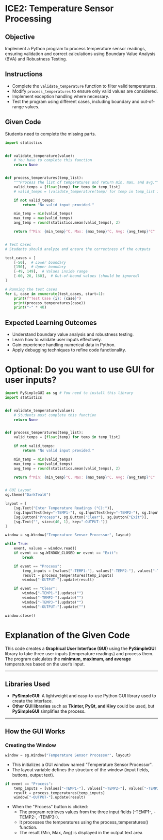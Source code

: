 # ICE2: Temperature Sensor Processing

## Objective
Implement a Python program to process temperature sensor readings, ensuring validation and correct calculations using Boundary Value Analysis (BVA) and Robustness Testing.

## Instructions
- Complete the `validate_temperature` function to filter valid temperatures.
- Modify `process_temperatures` to ensure only valid values are considered.
- Implement exception handling where necessary.
- Test the program using different cases, including boundary and out-of-range values.

## Given Code
Students need to complete the missing parts.

```python
import statistics


def validate_temperature(value):
    # You have to complete this function
    return None


def process_temperatures(temp_list):
    """Process the list of temperatures and return min, max, and avg."""
    valid_temps = [float(temp) for temp in temp_list]
    # valid_temps = [validate_temperature(temp) for temp in temp_list if validate_temperature(temp) is not None]

    if not valid_temps:
        return "No valid input provided."

    min_temp = min(valid_temps)
    max_temp = max(valid_temps)
    avg_temp = round(statistics.mean(valid_temps), 2)

    return f"Min: {min_temp}°C, Max: {max_temp}°C, Avg: {avg_temp}°C"


# Test Cases
# Students should analyze and ensure the correctness of the outputs

test_cases = [
    [-50],  # Lower boundary
    [150],  # Upper boundary
    [-49, 149],  # Values inside range
    [-60, 20, 160],  # Out-of-bound values (should be ignored)
]

# Running the test cases
for i, case in enumerate(test_cases, start=1):
    print(f"Test Case {i}: {case}")
    print(process_temperatures(case))
    print("-" * 40)
```

## Expected Learning Outcomes
- Understand boundary value analysis and robustness testing.
- Learn how to validate user inputs effectively.
- Gain experience handling numerical data in Python.
- Apply debugging techniques to refine code functionality.

# Optional: Do you want to use GUI for user inputs?

```python
import PySimpleGUI as sg # You need to install this library
import statistics


def validate_temperature(value):
    # Students must complete this function
    return None


def process_temperatures(temp_list):
    valid_temps = [float(temp) for temp in temp_list]

    if not valid_temps:
        return "No valid input provided."

    min_temp = min(valid_temps)
    max_temp = max(valid_temps)
    avg_temp = round(statistics.mean(valid_temps), 2)

    return f"Min: {min_temp}°C, Max: {max_temp}°C, Avg: {avg_temp}°C"


# GUI Layout
sg.theme("DarkTeal6")

layout = [
    [sg.Text("Enter Temperature Readings (°C):")],
    [sg.InputText(key="-TEMP1-"), sg.InputText(key="-TEMP2-"), sg.InputText(key="-TEMP3-")],
    [sg.Button("Process"), sg.Button("Clear"), sg.Button("Exit")],
    [sg.Text("", size=(40, 1), key="-OUTPUT-")]
]

window = sg.Window("Temperature Sensor Processor", layout)

while True:
    event, values = window.read()
    if event == sg.WINDOW_CLOSED or event == "Exit":
        break

    if event == "Process":
        temp_inputs = [values["-TEMP1-"], values["-TEMP2-"], values["-TEMP3-"]]
        result = process_temperatures(temp_inputs)
        window["-OUTPUT-"].update(result)

    if event == "Clear":
        window["-TEMP1-"].update("")
        window["-TEMP2-"].update("")
        window["-TEMP3-"].update("")
        window["-OUTPUT-"].update("")

window.close()

```

# Explanation of the Given Code

This code creates a **Graphical User Interface (GUI)** using the **PySimpleGUI** library to take three user inputs (temperature readings) and process them. The program calculates the **minimum, maximum, and average** temperatures based on the user’s input.

---

## Libraries Used

- **PySimpleGUI**: A lightweight and easy-to-use Python GUI library used to create the interface.
- **Other GUI libraries** such as **Tkinter, PyQt, and Kivy** could be used, but **PySimpleGUI** simplifies the process.
---

## How the GUI Works

### Creating the Window
```python
window = sg.Window("Temperature Sensor Processor", layout)
```
- This initializes a GUI window named "Temperature Sensor Processor".
- The layout variable defines the structure of the window (input fields, buttons, output text).

```python
if event == "Process":
    temp_inputs = [values["-TEMP1-"], values["-TEMP2-"], values["-TEMP3-"]]
    result = process_temperatures(temp_inputs)
    window["-OUTPUT-"].update(result)
```
- When the "Process" button is clicked:
    - The program retrieves values from the three input fields (-TEMP1-, -TEMP2-, -TEMP3-).
    - It processes the temperatures using the process_temperatures() function.
    - The result (Min, Max, Avg) is displayed in the output text area.
